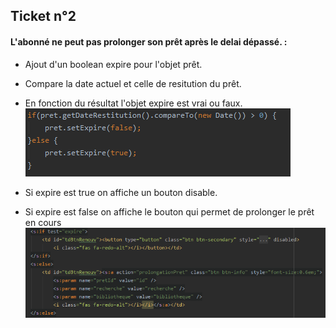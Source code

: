 ##  Ticket n°2
   
#### L'abonné ne peut pas prolonger son prêt après le delai dépassé. :
   
   - Ajout d'un boolean expire pour l'objet prêt.
   - Compare la date actuel et celle de resitution du prêt.
   - En fonction du résultat l'objet expire est vrai ou faux.
   ![automated like clockwork](./compareDate.png)
   
   - Si expire est true on affiche un bouton disable.
   - Si expire est false on affiche le bouton qui permet de prolonger le prêt en cours
   ![automated like clockwork](./jspExpire.png)
   
    